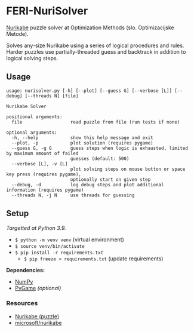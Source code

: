 # FERI-NuriSolver

[Nurikabe](https://en.wikipedia.org/wiki/Nurikabe_(puzzle)) puzzle solver at Optimization Methods (slo. Optimizacijske Metode).

Solves any-size Nurikabe using a series of logical procedures and rules. Harder puzzles use partially-threaded guess and backtrack in addition to logical solving steps.


## Usage

```
usage: nurisolver.py [-h] [--plot] [--guess G] [--verbose [L]] [--debug] [--threads N] [file]

Nurikabe Solver

positional arguments:
  file                  read puzzle from file (run tests if none)

optional arguments:
  -h, --help            show this help message and exit
  --plot, -p            plot solution (requires pygame)
  --guess G, -g G       guess steps when logic is exhausted, limited by maximum amount of failed
                        guesses (default: 500)
  --verbose [L], -v [L]
                        plot solving steps on mouse button or space key press (requires pygame),
                        optionally start on given step
  --debug, -d           log debug steps and plot additional information (requires pygame)
  --threads N, -j N     use threads for guessing
```


## Setup

_Targetted at Python 3.9._

- `$ python -m venv venv` (virtual environment)
- `$ source venv/bin/activate`
- `$ pip install -r requirements.txt`
  - `$ pip freeze > requirements.txt` (update requirements)

**Dependencies:**
- [NumPy](https://numpy.org/)
- [PyGame](https://www.pygame.org/) _(optional)_

### Resources

- [Nurikabe (puzzle)](https://en.wikipedia.org/wiki/Nurikabe_(puzzle))
- [microsoft/nurikabe](https://github.com/microsoft/nurikabe)
